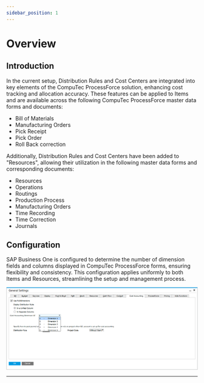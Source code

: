 ```yaml
---
sidebar_position: 1
---
```


# Overview

## Introduction

In the current setup, Distribution Rules and Cost Centers are integrated into key elements of the CompuTec ProcessForce solution, enhancing cost tracking and allocation accuracy. These features can be applied to Items and are available across the following CompuTec ProcessForce master data forms and documents:

- Bill of Materials
- Manufacturing Orders
- Pick Receipt
- Pick Order
- Roll Back correction

Additionally, Distribution Rules and Cost Centers have been added to "Resources", allowing their utilization in the following master data forms and corresponding documents:

- Resources
- Operations
- Routings
- Production Process
- Manufacturing Orders
- Time Recording
- Time Correction
- Journals

## Configuration

SAP Business One is configured to determine the number of dimension fields and columns displayed in CompuTec ProcessForce forms, ensuring flexibility and consistency. This configuration applies uniformly to both Items and Resources, streamlining the setup and management process.

![Configuration](./media/overview/general-settings-dimension.png)

---
